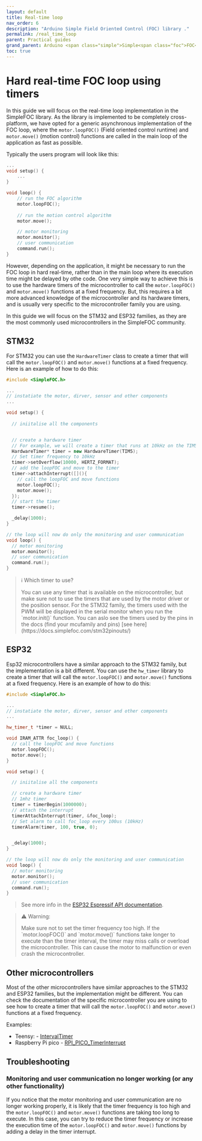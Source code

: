 ```yaml
---
layout: default
title: Real-time loop
nav_order: 6
description: "Arduino Simple Field Oriented Control (FOC) library ."
permalink: /real_time_loop
parent: Practical guides
grand_parent: Arduino <span class="simple">Simple<span class="foc">FOC</span>library</span>
toc: true
---
```


# Hard real-time FOC loop using timers

In this guide we will focus on the real-time loop implementation in the SimpleFOC library. As the library is implemented to be completely cross-platform, we have opted for a generic asynchronous implementation of the FOC loop, where the `motor.loopFOC()` (Field oriented control runtime) and `motor.move()` (motion control) functions are called in the main loop of the application as fast as possible. 

Typically the users program will look like this:

```cpp
...
void setup() {
    ...
}

void loop() {
    // run the FOC algorithm
    motor.loopFOC();
    
    // run the motion control algorithm
    motor.move();

    // motor monitoring
    motor.monitor();
    // user communication
    command.run();
}
```

However, depending on the application, it might be necessary to run the FOC loop in hard real-time, rather than in the main loop where its execution time might be delayed by othe code. One very simple way to achieve this is to use the hardware timers of the microcontroller to call the `motor.loopFOC()` and `motor.move()` functions at a fixed frequency. But, this requires a bit more advanced knowledge of the microcontroller and its hardware timers, and is usually very specific to the microcontroller family you are using.

In this guide we will focus on the STM32 and ESP32 families, as they are the most commonly used microcontrollers in the SimpleFOC community.

## STM32 

For STM32 you can use the `HardwareTimer` class to create a timer that will call the `motor.loopFOC()` and `motor.move()` functions at a fixed frequency. Here is an example of how to do this:

```cpp
#include <SimpleFOC.h>

...
// instatiate the motor, dirver, sensor and other components
... 

void setup() {
  
  // iniitalise all the components


  // create a hardware timer
  // For example, we will create a timer that runs at 10kHz on the TIM5
  HardwareTimer* timer = new HardwareTimer(TIM5);
  // Set timer frequency to 10kHz
  timer->setOverflow(10000, HERTZ_FORMAT); 
  // add the loopFOC and move to the timer
  timer->attachInterrupt([](){
    // call the loopFOC and move functions
    motor.loopFOC();
    motor.move();
  });
  // start the timer
  timer->resume();

  _delay(1000);
}

// the loop will now do only the monitoring and user communication
void loop() {
  // motor monitoring
  motor.monitor();
  // user communication
  command.run();
}

```

<blockquote class="info">
  <p class="heading">ℹ️ Which timer to use?</p>
  You can use any timer that is available on the microcontroller, but make sure not to use the timers that are used by the motor driver or the position sensor. For the STM32 family, the timers used with the PWM will be displayed in the serial monitor when you run the `motor.init()` function. You can aslo see the timers used by the pins in the docs (find your mcufamily and pins) [see here](https://docs.simplefoc.com/stm32pinouts/)
</blockquote>


## ESP32 

Esp32 microcontrollers have a similar approach to the STM32 family, but the implementation is a bit different. You can use the `hw_timer` library to create a timer that will call the `motor.loopFOC()` and `motor.move()` functions at a fixed frequency. Here is an example of how to do this:

```cpp
#include <SimpleFOC.h>

...
// instatiate the motor, dirver, sensor and other components
...

hw_timer_t *timer = NULL;

void IRAM_ATTR foc_loop() {
  // call the loopFOC and move functions
  motor.loopFOC();
  motor.move();
}

void setup() {

  // iniitalise all the components

  // create a hardware timer
  // 1mhz timer
  timer = timerBegin(1000000);
  // attach the interrupt
  timerAttachInterrupt(timer, &foc_loop);
  // Set alarm to call foc_loop every 100us (10kHz)
  timerAlarm(timer, 100, true, 0);


  _delay(1000);
}

// the loop will now do only the monitoring and user communication
void loop() {
  // motor monitoring
  motor.monitor();
  // user communication
  command.run();
}
```

<blockquote class="info">
  See more info in the <a href="https://espressif-docs.readthedocs-hosted.com/projects/arduino-esp32/en/latest/api/timer.html#example-applications">ESP32 Espressif API documentation</a>.
</blockquote>

<blockquote class="warning" markdown="1">
  <p class="heading">⚠️ Warning:</p>
  Make sure not to set the timer frequency too high. If the `motor.loopFOC()` and `motor.move()` functions take longer to execute than the timer interval, the timer may miss calls or overload the microcontroller. This can cause the motor to malfunction or even crash the microcontroller.
</blockquote>

## Other microcontrollers

Most of the other microcontrollers have similar approaches to the STM32 and ESP32 families, but the implementation might be different. You can check the documentation of the specific microcontroller you are using to see how to create a timer that will call the `motor.loopFOC()` and `motor.move()` functions at a fixed frequency.

Examples: 

- Teensy: - [IntervalTimer](https://www.pjrc.com/teensy/td_timing_IntervalTimer.html)
- Raspberry Pi pico - [RPI_PICO_TimerInterrupt](https://github.com/khoih-prog/RPI_PICO_TimerInterrupt?tab=readme-ov-file#13-set-hardware-timer-frequency-and-attach-timer-interrupt-handler-function)


## Troubleshooting



### Monitoring and user communication no longer working (or any other functionality)
If you notice that the motor monitoring and user communication are no longer working properly, it is likely that the timer frequency is too high and the `motor.loopFOC()` and `motor.move()` functions are taking too long to execute. In this case, you can try to reduce the timer frequency or increase the execution time of the `motor.loopFOC()` and `motor.move()` functions by adding a delay in the timer interrupt.
